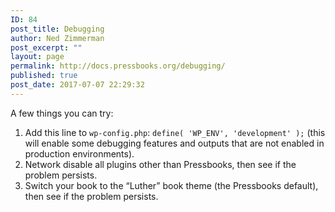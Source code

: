 ```yaml
---
ID: 84
post_title: Debugging
author: Ned Zimmerman
post_excerpt: ""
layout: page
permalink: http://docs.pressbooks.org/debugging/
published: true
post_date: 2017-07-07 22:29:32
---
```

A few things you can try:

1.  Add this line to `wp-config.php`: `define( 'WP_ENV', 'development' );` (this will enable some debugging features and outputs that are not enabled in production environments).
2.  Network disable all plugins other than Pressbooks, then see if the problem persists.
3.  Switch your book to the “Luther” book theme (the Pressbooks default), then see if the problem persists.